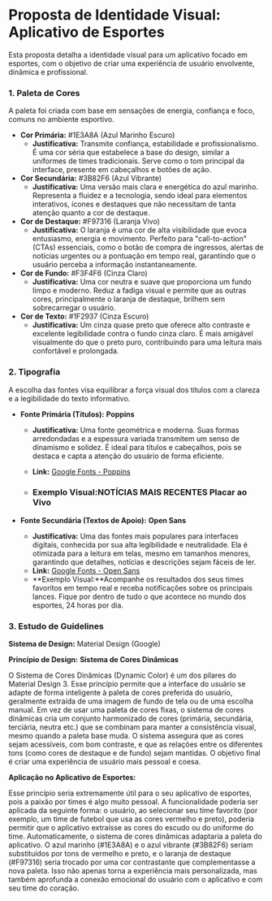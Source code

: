 # **Proposta de Identidade Visual: Aplicativo de Esportes**

Esta proposta detalha a identidade visual para um aplicativo focado em esportes, com o objetivo de criar uma experiência de usuário envolvente, dinâmica e profissional.

### **1\. Paleta de Cores**

A paleta foi criada com base em sensações de energia, confiança e foco, comuns no ambiente esportivo.

* **Cor Primária:** \#1E3A8A (Azul Marinho Escuro)  
  * **Justificativa:** Transmite confiança, estabilidade e profissionalismo. É uma cor séria que estabelece a base do design, similar a uniformes de times tradicionais. Serve como o tom principal da interface, presente em cabeçalhos e botões de ação.  
* **Cor Secundária:** \#3B82F6 (Azul Vibrante)  
  * **Justificativa:** Uma versão mais clara e energética do azul marinho. Representa a fluidez e a tecnologia, sendo ideal para elementos interativos, ícones e destaques que não necessitam de tanta atenção quanto a cor de destaque.  
* **Cor de Destaque:** \#F97316 (Laranja Vivo)  
  * **Justificativa:** O laranja é uma cor de alta visibilidade que evoca entusiasmo, energia e movimento. Perfeito para "call-to-action" (CTAs) essenciais, como o botão de compra de ingressos, alertas de notícias urgentes ou a pontuação em tempo real, garantindo que o usuário perceba a informação instantaneamente.  
* **Cor de Fundo:** \#F3F4F6 (Cinza Claro)  
  * **Justificativa:** Uma cor neutra e suave que proporciona um fundo limpo e moderno. Reduz a fadiga visual e permite que as outras cores, principalmente o laranja de destaque, brilhem sem sobrecarregar o usuário.  
* **Cor de Texto:** \#1F2937 (Cinza Escuro)  
  * **Justificativa:** Um cinza quase preto que oferece alto contraste e excelente legibilidade contra o fundo cinza claro. É mais amigável visualmente do que o preto puro, contribuindo para uma leitura mais confortável e prolongada.

### **2\. Tipografia**

A escolha das fontes visa equilibrar a força visual dos títulos com a clareza e a legibilidade do texto informativo.

* **Fonte Primária (Títulos):** **Poppins**  
  * **Justificativa:** Uma fonte geométrica e moderna. Suas formas arredondadas e a espessura variada transmitem um senso de dinamismo e solidez. É ideal para títulos e cabeçalhos, pois se destaca e capta a atenção do usuário de forma eficiente.  
  * **Link:** [Google Fonts \- Poppins](https://fonts.google.com/specimen/Poppins)

  * ### **Exemplo Visual:NOTÍCIAS MAIS RECENTES**     **Placar ao Vivo**

* **Fonte Secundária (Textos de Apoio):** **Open Sans**  
  * **Justificativa:** Uma das fontes mais populares para interfaces digitais, conhecida por sua alta legibilidade e neutralidade. Ela é otimizada para a leitura em telas, mesmo em tamanhos menores, garantindo que detalhes, notícias e descrições sejam fáceis de ler.  
  * **Link:** [Google Fonts \- Open Sans](https://fonts.google.com/specimen/Open+Sans)  
  * **Exemplo Visual:**Acompanhe os resultados dos seus times favoritos em tempo real e receba notificações sobre os principais lances. Fique por dentro de tudo o que acontece no mundo dos esportes, 24 horas por dia.

### **3\. Estudo de Guidelines**

**Sistema de Design:** Material Design (Google)

**Princípio de Design:** **Sistema de Cores Dinâmicas**

O Sistema de Cores Dinâmicas (Dynamic Color) é um dos pilares do Material Design 3\. Esse princípio permite que a interface do usuário se adapte de forma inteligente à paleta de cores preferida do usuário, geralmente extraída de uma imagem de fundo de tela ou de uma escolha manual. Em vez de usar uma paleta de cores fixas, o sistema de cores dinâmicas cria um conjunto harmonizado de cores (primária, secundária, terciária, neutra etc.) que se combinam para manter a consistência visual, mesmo quando a paleta base muda. O sistema assegura que as cores sejam acessíveis, com bom contraste, e que as relações entre os diferentes tons (como cores de destaque e de fundo) sejam mantidas. O objetivo final é criar uma experiência de usuário mais pessoal e coesa.

**Aplicação no Aplicativo de Esportes:**

Esse princípio seria extremamente útil para o seu aplicativo de esportes, pois a paixão por times é algo muito pessoal. A funcionalidade poderia ser aplicada da seguinte forma: o usuário, ao selecionar seu time favorito (por exemplo, um time de futebol que usa as cores vermelho e preto), poderia permitir que o aplicativo extraísse as cores do escudo ou do uniforme do time. Automaticamente, o sistema de cores dinâmicas adaptaria a paleta do aplicativo. O azul marinho (\#1E3A8A) e o azul vibrante (\#3B82F6) seriam substituídos por tons de vermelho e preto, e o laranja de destaque (\#F97316) seria trocado por uma cor contrastante que complementasse a nova paleta. Isso não apenas torna a experiência mais personalizada, mas também aprofunda a conexão emocional do usuário com o aplicativo e com seu time do coração.